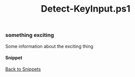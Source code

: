 ﻿---
layout: post
title: Detect-KeyInput.ps1
---

### something exciting

Some information about the exciting thing

#### Snippet

<script async src="https://gist-it.appspot.com/github.com/BanterBoy/scripts-blog/blob/master/PowerShell/snippets/Detect-KeyInput.ps1" crossorigin="anonymous"></script>

<a href="/menu/_pages/snippets.html">Back to Snippets</a>
